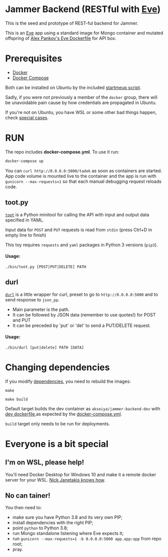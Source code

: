 # Jammer Backend (RESTful with [Eve][eve])

This is the seed and prototype of REST-ful backend for Jammer.

This is an [Eve][eve] app using a standard image for Mongo container
and mutated offspring of [Alex Pankov's Eve Dockerfile][alexdock] for
API box.

[eve]: http://docs.python-eve.org/en/latest/index.html
[alexdock]: https://github.com/alekspankov/docker-eve-python

# Prerequisites

- [Docker](https://docs.docker.com/) 
- [Docker Compose](https://docs.docker.com/compose/)

Both can be installed on Ubuntu by the included
[startmeup script](./bin/startmeup-ubuntu).

Sadly, if you were not previously a member of the `docker` group, there will be unavoidable pain cause by how credentials are propagated in Ubuntu.

If you're not on Ubuntu, you have WSL or some other bad things happen,
check [special cases](#special).

# RUN

The repo includes **docker-compose.yml**. To use it run:

```bash
docker-compose up
```

You can `curl http://0.0.0.0:5000/tadek` as soon as containers are started.
App code volume is mounted live to the container and the app is run with 
`gunicorn --max-requests=1` so that each manual debugging request reloads code.

## toot.py

[`toot`](./bin/toot.py) is a Python minitool for calling the API with
input and output data specified in YAML.

Input data for `POST` and `PUT` requests is read from `stdin`
(press Ctrl+D in empty line to finish)

This toy requires `requests` and `yaml` packages in Python 3 versions (`pip3`).

#### Usage:

```
./bin/toot.py [POST|PUT|DELETE] PATH
```

## durl

[`durl`](./bin/durl) is a little wrapper for curl, preset to go to
`http://0.0.0.0:5000` and to send response to `json_pp`.
- Main parameter is the path.
- It can be followed by JSON data (remember to use quotes!) for POST and PUT
- It can be preceded by 'put' or 'del' to send a PUT/DELETE request.

#### Usage:

```
./bin/durl [put|delete] PATH [DATA]
```

# Changing dependencies

If you modify [dependencies](./requirements.txt), you need to rebuild the images:

```
make
```

```
make build
```

Default target builds the dev container as `akseiya/jammer-backend-dev`
with [dev dockerfile](./docker/Dockerfile.dev),as expected by the 
[docker-compose.yml](./docker-compose.yml).

`build` target only needs to be run for deployments.

<a name="special"></a>

# Everyone is a bit special

## I'm on WSL, please help!

You'll need Docker Desktop for Windows 10 and make it a remote docker server for your WSL. [Nick Janetakis knows how][nickdock].

[nickdock]: https://nickjanetakis.com/blog/setting-up-docker-for-windows-and-wsl-to-work-flawlessly

## No can tainer!

You then need to:
- make sure you have Python 3.8 and its very own PIP;
- install dependencies with the right PIP;
- point `python` to Python 3.8;
- run Mongo standalone listening where Eve expects it;
- run `gunicorn --max-requests=1 -b 0.0.0.0:5000 app.app:app` from repo root;
- pray.

